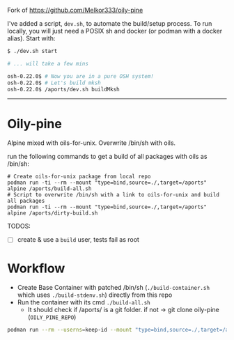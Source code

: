 Fork of https://github.com/Melkor333/oily-pine

I've added a script, `dev.sh`, to automate the build/setup process. To run
locally, you will just need a POSIX sh and docker (or podman with a docker
alias). Start with:

```sh
$ ./dev.sh start

# ... will take a few mins

osh-0.22.0$ # Now you are in a pure OSH system!
osh-0.22.0$ # Let's build mksh
osh-0.22.0$ /aports/dev.sh buildMksh
```

---

# Oily-pine

Alpine mixed with oils-for-unix.
Overwrite /bin/sh with oils.

run the following commands to get a build of all packages with oils as /bin/sh:

```
# Create oils-for-unix package from local repo
podman run -ti --rm --mount "type=bind,source=./,target=/aports" alpine /aports/build-all.sh
# Script to overwrite /bin/sh with a link to oils-for-unix and build all packages
podman run -ti --rm --mount "type=bind,source=./,target=/aports" alpine /aports/dirty-build.sh
```

TODOS:
- [ ] create & use a `build` user, tests fail as root

# Workflow

- Create Base Container with patched /bin/sh (`./build-container.sh` which uses `./build-stdenv.sh`) directly from this repo
- Run the container with its cmd `./build-all.sh`
  - It should check if /aports/ is a git folder. if not -> git clone oily-pine (`OILY_PINE_REPO`)
```bash
podman run --rm --userns=keep-id --mount "type=bind,source=./,target=/aports,rw" oily-pine-build /aports/build-all.s
```
